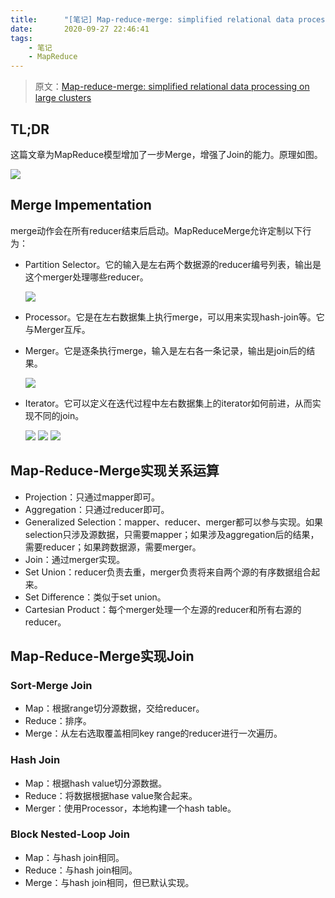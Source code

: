 ```yaml
---
title:      "[笔记] Map-reduce-merge: simplified relational data processing on large clusters"
date:       2020-09-27 22:46:41
tags:
    - 笔记
    - MapReduce
---
```


> 原文：[Map-reduce-merge: simplified relational data processing on large clusters](http://www.cs.duke.edu/courses/cps399.28/current/papers/sigmod07-YangDasdanEtAl-map_reduce_merge.pdf)

## TL;DR

这篇文章为MapReduce模型增加了一步Merge，增强了Join的能力。原理如图。

![](/images/2010-09/map-reduce-merge-01.jpg)

<!--more-->

## Merge Impementation

merge动作会在所有reducer结束后启动。MapReduceMerge允许定制以下行为：
- Partition Selector。它的输入是左右两个数据源的reducer编号列表，输出是这个merger处理哪些reducer。

    ![](/images/2010-09/map-reduce-merge-02.jpg)
- Processor。它是在左右数据集上执行merge，可以用来实现hash-join等。它与Merger互斥。
- Merger。它是逐条执行merge，输入是左右各一条记录，输出是join后的结果。

    ![](/images/2010-09/map-reduce-merge-03.jpg)
- Iterator。它可以定义在迭代过程中左右数据集上的iterator如何前进，从而实现不同的join。
    
    ![](/images/2010-09/map-reduce-merge-04.jpg)
    ![](/images/2010-09/map-reduce-merge-05.jpg)
    ![](/images/2010-09/map-reduce-merge-06.jpg)

## Map-Reduce-Merge实现关系运算

- Projection：只通过mapper即可。
- Aggregation：只通过reducer即可。
- Generalized Selection：mapper、reducer、merger都可以参与实现。如果selection只涉及源数据，只需要mapper；如果涉及aggregation后的结果，需要reducer；如果跨数据源，需要merger。
- Join：通过merger实现。
- Set Union：reducer负责去重，merger负责将来自两个源的有序数据组合起来。
- Set Difference：类似于set union。
- Cartesian Product：每个merger处理一个左源的reducer和所有右源的reducer。

## Map-Reduce-Merge实现Join

### Sort-Merge Join

- Map：根据range切分源数据，交给reducer。
- Reduce：排序。
- Merge：从左右选取覆盖相同key range的reducer进行一次遍历。

### Hash Join

- Map：根据hash value切分源数据。
- Reduce：将数据根据hase value聚合起来。
- Merger：使用Processor，本地构建一个hash table。

### Block Nested-Loop Join

- Map：与hash join相同。
- Reduce：与hash join相同。
- Merge：与hash join相同，但已默认实现。
